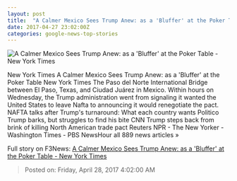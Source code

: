 ```yaml
---
layout: post
title:  "A Calmer Mexico Sees Trump Anew: as a 'Bluffer' at the Poker Table - New York Times"
date: 2017-04-27 23:02:00Z
categories: google-news-top-stories
---
```


![A Calmer Mexico Sees Trump Anew: as a 'Bluffer' at the Poker Table - New York Times](https://static01.nyt.com/images/2017/04/28/world/28mexico-1/28mexico-1-facebookJumbo.jpg)

New York Times A Calmer Mexico Sees Trump Anew: as a 'Bluffer' at the Poker Table New York Times The Paso del Norte International Bridge between El Paso, Texas, and Ciudad Juárez in Mexico. Within hours on Wednesday, the Trump administration went from signaling it wanted the United States to leave Nafta to announcing it would renegotiate the pact. NAFTA talks after Trump's turnaround: What each country wants Politico Trump barks, but struggles to find his bite CNN Trump steps back from brink of killing North American trade pact Reuters NPR - The New Yorker - Washington Times - PBS NewsHour all 889 news articles »


Full story on F3News: [A Calmer Mexico Sees Trump Anew: as a 'Bluffer' at the Poker Table - New York Times](http://www.f3nws.com/n/xdkkPD)

> Posted on: Friday, April 28, 2017 4:02:00 AM

